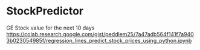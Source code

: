 # StockPredictor
GE Stock value for the next 10 days
https://colab.research.google.com/gist/peddlem25/7a47adb564f141f7a9403b023054985f/regression_lines_predict_stock_prices_using_python.ipynb
